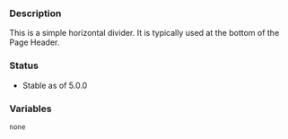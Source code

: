 ### Description
This is a simple horizontal divider.  It is typically used at the bottom of the Page Header.

### Status
* Stable as of 5.0.0

### Variables
~~~
none
~~~
